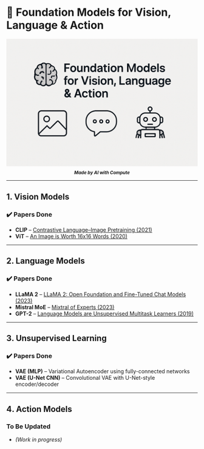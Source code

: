 # 🧠 Foundation Models for Vision, Language & Action

<p align="center">
  <img src="main.png" alt="Foundation Models Header" width="600"/>
  <br>
<sub><strong><em>Made by AI with Compute</em></strong></sub>
</p>

---

## 1️. Vision Models

### ✔️ Papers Done 
- **CLIP** – [Contrastive Language–Image Pretraining (2021)](https://arxiv.org/abs/2103.00020)
- **ViT** – [An Image is Worth 16x16 Words (2020)](https://arxiv.org/abs/2010.11929)

---

## 2️. Language Models

### ✔️ Papers Done
- **LLaMA 2** – [LLaMA 2: Open Foundation and Fine-Tuned Chat Models (2023)](https://arxiv.org/abs/2307.09288)
- **Mistral MoE** – [Mixtral of Experts (2023)](https://arxiv.org/abs/2401.04088)
- **GPT-2** – [Language Models are Unsupervised Multitask Learners (2019)](https://cdn.openai.com/better-language-models/language_models_are_unsupervised_multitask_learners.pdf)

---

## 3️. Unsupervised Learning

### ✔️ Papers Done
- **VAE (MLP)** – Variational Autoencoder using fully-connected networks
- **VAE (U-Net CNN)** – Convolutional VAE with U-Net-style encoder/decoder 

--- 

## 4️. Action Models 

### To Be Updated
- *(Work in progress)*
